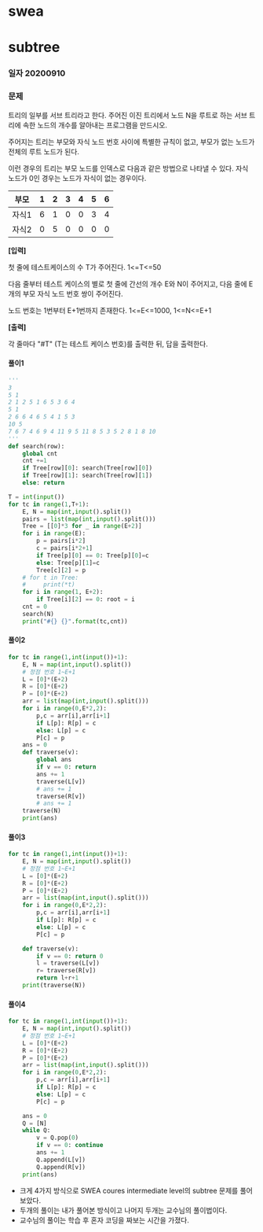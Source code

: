 # swea

# subtree

### 일자 20200910

### 문제

트리의 일부를 서브 트리라고 한다. 주어진 이진 트리에서 노드 N을 루트로 하는 서브 트리에 속한 노드의 개수를 알아내는 프로그램을 만드시오.

주어지는 트리는 부모와 자식 노드 번호 사이에 특별한 규칙이 없고, 부모가 없는 노드가 전체의 루트 노드가 된다.

이런 경우의 트리는 부모 노드를 인덱스로 다음과 같은 방법으로 나타낼 수 있다. 자식 노드가 0인 경우는 노드가 자식이 없는 경우이다.

 

| 부모  | 1    | 2    | 3    | 4    | 5    | 6    |
| ----- | ---- | ---- | ---- | ---- | ---- | ---- |
| 자식1 | 6    | 1    | 0    | 0    | 3    | 4    |
| 자식2 | 0    | 5    | 0    | 0    | 0    | 0    |



**[입력]**

첫 줄에 테스트케이스의 수 T가 주어진다. 1<=T<=50

다음 줄부터 테스트 케이스의 별로 첫 줄에 간선의 개수 E와 N이 주어지고, 다음 줄에 E개의 부모 자식 노드 번호 쌍이 주어진다.

노드 번호는 1번부터 E+1번까지 존재한다. 1<=E<=1000, 1<=N<=E+1

**[출력]**

각 줄마다 "#T" (T는 테스트 케이스 번호)를 출력한 뒤, 답을 출력한다.

#### 풀이1

```python
'''
3
5 1
2 1 2 5 1 6 5 3 6 4
5 1
2 6 6 4 6 5 4 1 5 3
10 5
7 6 7 4 6 9 4 11 9 5 11 8 5 3 5 2 8 1 8 10
'''
def search(row):
    global cnt
    cnt +=1
    if Tree[row][0]: search(Tree[row][0])
    if Tree[row][1]: search(Tree[row][1])
    else: return

T = int(input())
for tc in range(1,T+1):
    E, N = map(int,input().split())
    pairs = list(map(int,input().split()))
    Tree = [[0]*3 for _ in range(E+2)]
    for i in range(E):
        p = pairs[i*2]
        c = pairs[i*2+1]
        if Tree[p][0] == 0: Tree[p][0]=c
        else: Tree[p][1]=c
        Tree[c][2] = p
    # for t in Tree:
    #     print(*t)
    for i in range(1, E+2):
        if Tree[i][2] == 0: root = i
    cnt = 0
    search(N)
    print("#{} {}".format(tc,cnt))
```



#### 풀이2

```python
for tc in range(1,int(input())+1):
    E, N = map(int,input().split())
    # 정점 번호 1~E+1
    L = [0]*(E+2)
    R = [0]*(E+2)
    P = [0]*(E+2)
    arr = list(map(int,input().split()))
    for i in range(0,E*2,2):
        p,c = arr[i],arr[i+1]
        if L[p]: R[p] = c
        else: L[p] = c
        P[c] = p
    ans = 0
    def traverse(v):
        global ans
        if v == 0: return
        ans += 1
        traverse(L[v])
        # ans += 1
        traverse(R[v])
        # ans += 1
    traverse(N)
    print(ans)
```



#### 풀이3

``` python
for tc in range(1,int(input())+1):
    E, N = map(int,input().split())
    # 정점 번호 1~E+1
    L = [0]*(E+2)
    R = [0]*(E+2)
    P = [0]*(E+2)
    arr = list(map(int,input().split()))
    for i in range(0,E*2,2):
        p,c = arr[i],arr[i+1]
        if L[p]: R[p] = c
        else: L[p] = c
        P[c] = p

    def traverse(v):
        if v == 0: return 0
        l = traverse(L[v])
        r= traverse(R[v])
        return l+r+1
    print(traverse(N))
```



#### 풀이4

````python
for tc in range(1,int(input())+1):
    E, N = map(int,input().split())
    # 정점 번호 1~E+1
    L = [0]*(E+2)
    R = [0]*(E+2)
    P = [0]*(E+2)
    arr = list(map(int,input().split()))
    for i in range(0,E*2,2):
        p,c = arr[i],arr[i+1]
        if L[p]: R[p] = c
        else: L[p] = c
        P[c] = p

    ans = 0
    Q = [N]
    while Q:
        v = Q.pop(0)
        if v == 0: continue
        ans += 1
        Q.append(L[v])
        Q.append(R[v])
    print(ans)
````

- 크게 4가지 방식으로 SWEA coures intermediate level의 subtree 문제를 풀어보았다.
- 두개의 풀이는 내가 풀어본 방식이고 나머지 두개는 교수님의 풀이법이다.
- 교수님의 풀이는 학습 후 혼자 코딩을 짜보는 시간을 가졌다.